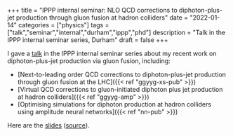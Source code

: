+++
title = "IPPP internal seminar: NLO QCD corrections to diphoton-plus-jet production through gluon fusion at hadron colliders"
date = "2022-01-14"
categories = ["physics"]
tags = ["talk","seminar","internal","durham","ippp","phd"]
description = "Talk in the IPPP internal seminar series, Durham"
draft = false
+++

I gave a [talk](https://conference.ippp.dur.ac.uk/event/1073/) in the IPPP internal seminar series about my recent work on diphoton-plus-jet production via gluon fusion, including:
* [Next-to-leading order QCD corrections to diphoton-plus-jet production through gluon fusion at the LHC]({{< ref "ggyyg-xs-pub" >}})
* [Virtual QCD corrections to gluon-initiated diphoton plus jet production at hadron colliders]({{< ref "ggyyg-amp" >}})
* [Optimising simulations for diphoton production at hadron colliders using amplitude neural networks]({{< ref "nn-pub" >}})

Here are the [slides](https://eidoom.gitlab.io/ggyynj-slides/slides.pdf) ([source](https://gitlab.com/eidoom/ggyynj-slides)).
